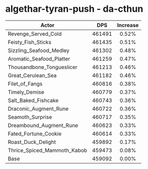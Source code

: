 # algethar-tyran-push - da-cthun
| Actor | DPS | Increase |
|---|:---:|:---:|
|Revenge_Served_Cold|461491|0.52%|
|Feisty_Fish_Sticks|461435|0.51%|
|Sizzling_Seafood_Medley|461302|0.48%|
|Aromatic_Seafood_Platter|461259|0.47%|
|Thousandbone_Tongueslicer|461213|0.46%|
|Great_Cerulean_Sea|461182|0.46%|
|Filet_of_Fangs|460816|0.38%|
|Timely_Demise|460779|0.37%|
|Salt_Baked_Fishcake|460743|0.36%|
|Draconic_Augment_Rune|460722|0.36%|
|Seamoth_Surprise|460717|0.35%|
|Dreambound_Augment_Rune|460623|0.33%|
|Fated_Fortune_Cookie|460614|0.33%|
|Roast_Duck_Delight|459892|0.17%|
|Thrice_Spiced_Mammoth_Kabob|459473|0.08%|
|Base|459092|0.00%|
